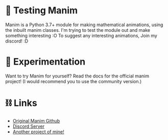 # 🧪 Testing Manim

Manim is a Python 3.7+ module for making mathematical animations, using the inbuilt
manim classes. I'm trying to test the module out and make something interesting :O
To suggest any interesting animations, Join my discord! :D

# 🔬 Experimentation

Want to try Manim for yourself? Read the docs for the official manim project! (I would recommend you to use the community version.)

# ⛓ Links

- [Original Manim Github](https://github.com/3b1b/manim)
- [Discord Server](https://discord.gg/bTnheyspUm)
- [Another project of mine!](https://github.com/Code-Done-Right/Sciencium)
